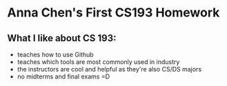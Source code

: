# Anna Chen's First CS193 Homework

## What I like about CS 193:
- teaches how to use Github
- teaches which tools are most commonly used in industry
- the instructors are cool and helpful as they're also CS/DS majors
- no midterms and final exams =D
